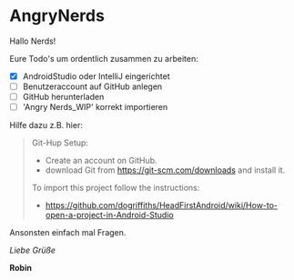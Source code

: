 # AngryNerds

Hallo Nerds!

Eure Todo's um ordentlich zusammen zu arbeiten:

- [X] AndroidStudio oder IntelliJ eingerichtet
- [ ] Benutzeraccount auf GitHub anlegen
- [ ] GitHub herunterladen
- [ ] 'Angry Nerds_WIP' korrekt importieren

Hilfe dazu z.B. hier:
> Git-Hup Setup:
> - Create an account on GitHub.
> - download Git from https://git-scm.com/downloads and install it.
>
> To import this project follow the instructions: 
> - https://github.com/dogriffiths/HeadFirstAndroid/wiki/How-to-open-a-project-in-Android-Studio

Ansonsten einfach mal Fragen.

*Liebe Grüße*

**Robin**

